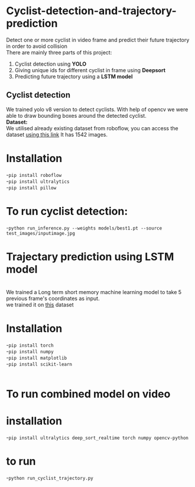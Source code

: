# Cyclist-detection-and-trajectory-prediction
Detect one or more cyclist in video frame and predict their future trajectory in order to avoid collision
<br>There are mainly three parts of this project:
1. Cyclist detection using **YOLO**
2. Giving unique ids for different cyclist in frame using **Deepsort**
3. Predicting future trajectory using a **LSTM model**
## Cyclist detection
We trained yolo v8 version to detect cyclists. With help of opencv we were able to draw bounding boxes around the detected cyclist.
<br>**Dataset:**
<br>We utilised already existing dataset from roboflow, you can access the dataset  [using this link]( https://universe.roboflow.com/cycler-vi9vn/cyclists-lt9pl/browse?queryText=&pageSize=50&startingIndex=0&browseQuery=true) It has 1542 images.
# Installation
-`pip install roboflow`<br>
-`pip install ultralytics` <br>
-`pip install pillow`<br>
# To run cyclist detection:
-`python run_inference.py --weights models/best1.pt --source test_images/inputimage.jpg`
# Trajectary prediction using LSTM model
<br>We trained a Long term short memory machine learning model to take 5 previous frame's coordinates as input.<br>
we trained it on [this](https://doi.org/10.5281/zenodo.5724486) dataset<br>
# Installation
-`pip install torch  `<br>
-`pip install numpy` <br>
-`pip install matplotlib `<br>
-`pip install scikit-learn` <br>
<br>
# To run combined model on video 
# installation
-`pip install ultralytics deep_sort_realtime torch numpy opencv-python`
# to run
-`python run_cyclist_trajectory.py`





